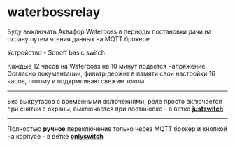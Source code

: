 # waterbossrelay

Буду выключать Аквафор Waterboss в периоды постановки дачи на охрану путем чтения данных на MQTT брокере.

Устройство - Sonoff basic switch.

Каждые 12 часов на Waterboss на 10 минут подается напряжение. Согласно документации, фильтр держит в памяти свои настройки 16 часов, потому и подкрмливаю свежим током.

***

Без выкрутасов с временными включениями, реле просто включается при снятии с охраны, выключается при постановке - в ветке **[justswitch][1]**

[1]: https://github.com/igorkkk/waterbossrelay/tree/justswitch 

***

Полностью **ручное** переключение только через MQTT брокер и кнопкой на корпусе - в ветке **[onlyswitch][2]**

[2]: https://github.com/igorkkk/waterbossrelay/tree/onlyswitch
